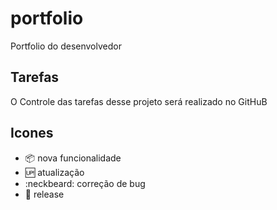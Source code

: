 # portfolio
Portfolio do desenvolvedor 

## Tarefas

O Controle das tarefas desse projeto será realizado no GitHuB

## Icones

- :package: nova funcionalidade
- :up: atualização
- :neckbeard: correção de bug
- :checkered_flag: release

